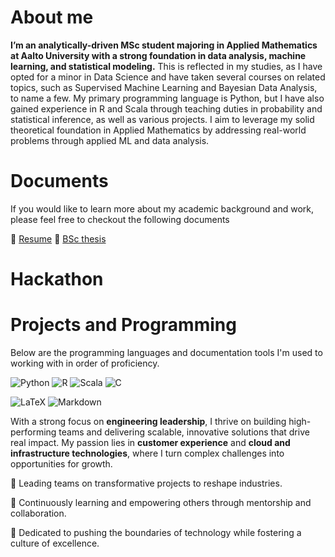 # About me
**I’m an analytically-driven MSc student majoring in Applied Mathematics at Aalto University with a strong foundation in data analysis, machine learning, and statistical modeling.** This is reflected in my studies, as I have opted for a minor in Data Science and have taken several courses on related topics, such as Supervised Machine Learning and Bayesian Data Analysis, to name a few. My primary programming language is Python, but I have also gained experience in R and Scala through teaching duties in probability and statistical inference, as well as various projects. I aim to leverage my solid theoretical foundation in Applied Mathematics by addressing real-world problems through applied ML and data analysis.

# Documents

If you would like to learn more about my academic background and work, please feel free to checkout the following documents

:page_facing_up: [Resume]()
:scroll: [BSc thesis](https://github.com/TeemuET/TeemuET/blob/5eef07b1a5848807ff0cd6fdc10889663312df5b/BScThesis.pdf)

# Hackathon


# Projects and Programming



Below are the programming languages and documentation tools I'm used to working with in order of proficiency.

![Python](https://img.shields.io/badge/python-3670A0?style=for-the-badge&logo=python&logoColor=ffdd54)
![R](https://img.shields.io/badge/r-%23276DC3.svg?style=for-the-badge&logo=r&logoColor=white)
![Scala](https://img.shields.io/badge/scala-%23DC322F.svg?style=for-the-badge&logo=scala&logoColor=white)
![C](https://img.shields.io/badge/c-%2300599C.svg?style=for-the-badge&logo=c&logoColor=white)

![LaTeX](https://img.shields.io/badge/latex-%23008080.svg?style=for-the-badge&logo=latex&logoColor=white)
![Markdown](https://img.shields.io/badge/markdown-%23000000.svg?style=for-the-badge&logo=markdown&logoColor=white)





With a strong focus on **engineering leadership**, I thrive on building high-performing teams and delivering scalable, innovative solutions that drive real impact. My passion lies in **customer experience** and **cloud and infrastructure technologies**, where I turn complex challenges into opportunities for growth.

🔭 Leading teams on transformative projects to reshape industries.

🌱 Continuously learning and empowering others through mentorship and collaboration.

🚀 Dedicated to pushing the boundaries of technology while fostering a culture of excellence.
